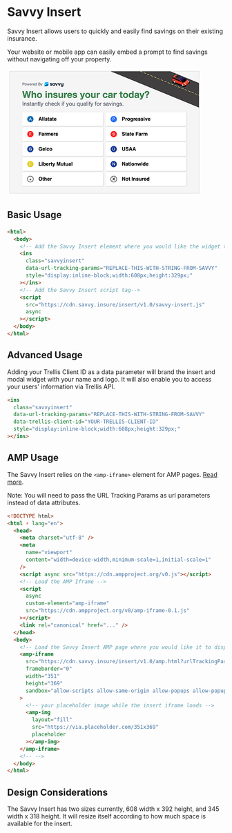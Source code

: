 # Savvy Insert

Savvy Insert allows users to quickly and easily find savings on their existing insurance.

Your website or mobile app can easily embed a prompt to find savings without navigating off your property.

![""](/insert-screenshot.png?raw=true)

## Basic Usage

```html
<html>
  <body>
    <!-- Add the Savvy Insert element where you would like the widget to display in your page -->
    <ins
      class="savvyinsert"
      data-url-tracking-params="REPLACE-THIS-WITH-STRING-FROM-SAVVY"
      style="display:inline-block;width:608px;height:329px;"
    ></ins>
    <!-- Add the Savvy Insert script tag-->
    <script
      src="https://cdn.savvy.insure/insert/v1.0/savvy-insert.js"
      async
    ></script>
  </body>
</html>
```

## Advanced Usage

Adding your Trellis Client ID as a data parameter will brand the insert and modal widget with your name and logo. It will also enable you to access your users' information via Trellis API.

```html
<ins
  class="savvyinsert"
  data-url-tracking-params="REPLACE-THIS-WITH-STRING-FROM-SAVVY"
  data-trellis-client-id="YOUR-TRELLIS-CLIENT-ID"
  style="display:inline-block;width:608px;height:329px;"
></ins>
```

## AMP Usage

The Savvy Insert relies on the `<amp-iframe>` element for AMP pages. [Read more](https://amp.dev/documentation/components/amp-iframe/).

Note: You will need to pass the URL Tracking Params as url parameters instead of data attributes.

```html
<!DOCTYPE html>
<html ⚡ lang="en">
  <head>
    <meta charset="utf-8" />
    <meta
      name="viewport"
      content="width=device-width,minimum-scale=1,initial-scale=1"
    />
    <script async src="https://cdn.ampproject.org/v0.js"></script>
    <!-- Load the AMP Iframe -->
    <script
      async
      custom-element="amp-iframe"
      src="https://cdn.ampproject.org/v0/amp-iframe-0.1.js"
    ></script>
    <link rel="canonical" href="..." />
  </head>
  <body>
    <!-- Load the Savvy Insert AMP page where you would like it to display -->
    <amp-iframe
      src="https://cdn.savvy.insure/insert/v1.0/amp.html?urlTrackingParams=REPLACE-THIS-WITH-STRING-FROM-SAVVY&trellisClientId=YOUR-TRELLIS-CLIENT-ID"
      frameborder="0"
      width="351"
      height="369"
      sandbox="allow-scripts allow-same-origin allow-popups allow-popups-to-escape-sandbox allow-top-navigation"
    >
      <!-- your placeholder image while the insert iframe loads -->
      <amp-img
        layout="fill"
        src="https://via.placeholder.com/351x369"
        placeholder
      ></amp-img>
    </amp-iframe>
    <!-- -->
  </body>
</html>
```

## Design Considerations

The Savvy Insert has two sizes currently, 608 width x 392 height, and 345 width x 318 height. It will resize itself according to how much space is available for the insert.
